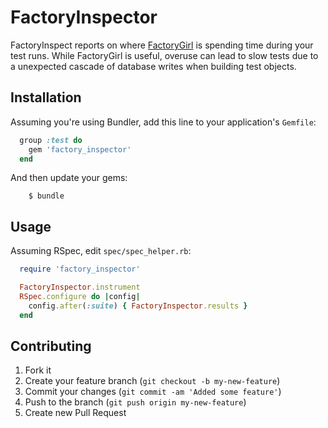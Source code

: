 # FactoryInspector

FactoryInspect reports on where [FactoryGirl](https://github.com/thoughtbot/factory_girl) is spending time during your test runs. While FactoryGirl is useful, overuse can lead to slow tests due to a unexpected cascade of database writes when building test objects.

## Installation

Assuming you're using Bundler, add this line to your application's `Gemfile`:
```ruby
  group :test do
    gem 'factory_inspector'
  end
```
And then update your gems:
```shell
    $ bundle
```

## Usage

Assuming RSpec, edit `spec/spec_helper.rb`:
```ruby
  require 'factory_inspector'

  FactoryInspector.instrument
  RSpec.configure do |config|
    config.after(:suite) { FactoryInspector.results }
  end
```

## Contributing

1. Fork it
2. Create your feature branch (`git checkout -b my-new-feature`)
3. Commit your changes (`git commit -am 'Added some feature'`)
4. Push to the branch (`git push origin my-new-feature`)
5. Create new Pull Request
